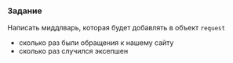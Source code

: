 ### Задание ###
Написать миддлварь, которая будет добавлять в объект `request`

  - сколько раз были обращения к нашему сайту
  - сколько раз случился эксепшен
